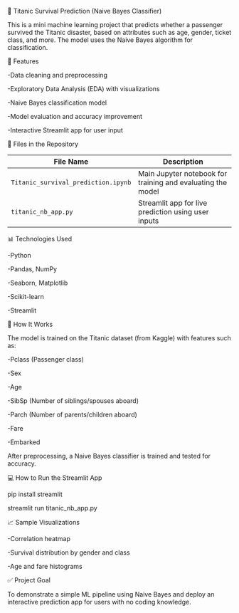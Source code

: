 📘 Titanic Survival Prediction (Naive Bayes Classifier)

This is a mini machine learning project that predicts whether a passenger survived the Titanic disaster, based on attributes such as age, gender, ticket class, and more. The model uses the Naive Bayes algorithm for classification.


🚀 Features

-Data cleaning and preprocessing

-Exploratory Data Analysis (EDA) with visualizations

-Naive Bayes classification model

-Model evaluation and accuracy improvement

-Interactive Streamlit app for user input


📁 Files in the Repository

| File Name                           | Description                                                 |
| ----------------------------------- | ----------------------------------------------------------- |
| `Titanic_survival_prediction.ipynb` | Main Jupyter notebook for training and evaluating the model |
| `titanic_nb_app.py`                 | Streamlit app for live prediction using user inputs         |


📊 Technologies Used

-Python

-Pandas, NumPy

-Seaborn, Matplotlib

-Scikit-learn

-Streamlit


🧠 How It Works

The model is trained on the Titanic dataset (from Kaggle) with features such as:

-Pclass (Passenger class)

-Sex

-Age

-SibSp (Number of siblings/spouses aboard)

-Parch (Number of parents/children aboard)

-Fare

-Embarked

After preprocessing, a Naive Bayes classifier is trained and tested for accuracy.


💻 How to Run the Streamlit App

pip install streamlit

streamlit run titanic_nb_app.py


📈 Sample Visualizations

-Correlation heatmap

-Survival distribution by gender and class

-Age and fare histograms


✅ Project Goal

To demonstrate a simple ML pipeline using Naive Bayes and deploy an interactive prediction app for users with no coding knowledge.
